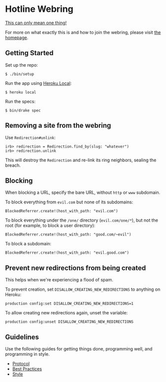 # Hotline Webring

[This can only mean one thing!][video]

[video]: https://www.youtube.com/watch?v=uxpDa-c-4Mc

For more on what exactly this is and how to join the webring, please visit
[the homepage](https://hotlinewebring.club/).

## Getting Started

Set up the repo:

    $ ./bin/setup

Run the app using [Heroku Local]:

    $ heroku local

[Heroku Local]: https://devcenter.heroku.com/articles/heroku-local

Run the specs:

    $ bin/drake spec

## Removing a site from the webring

Use `Redirection#unlink`:

    irb> redirection = Redirection.find_by(slug: "whatever")
    irb> redirection.unlink

This will destroy the `Redirection` and re-link its ring neighbors, sealing the
breach.

## Blocking

When blocking a URL, specify the bare URL, without `http` or `www`
subdomain.

To block everything from `evil.com` but none of its subdomains:

    BlockedReferrer.create!(host_with_path: "evil.com")

To block everything under the `/one/` directory (`evil.com/one/*`), but not the
root (for example, to block a user directory):

    BlockedReferrer.create!(host_with_path: "good.com/~evil")

To block a subdomain:

    BlockedReferrer.create!(host_with_path: "evil.good.com")

## Prevent new redirections from being created

This helps when we're experiencing a flood of spam.

To prevent creation, set `DISALLOW_CREATING_NEW_REDIRECTIONS` to anything on
Heroku:

    production config:set DISALLOW_CREATING_NEW_REDIRECTIONS=1

To allow creating new redirections again, unset the variable:

    production config:unset DISALLOW_CREATING_NEW_REDIRECTIONS

## Guidelines

Use the following guides for getting things done, programming well, and
programming in style.

* [Protocol](http://github.com/thoughtbot/guides/blob/master/protocol)
* [Best Practices](http://github.com/thoughtbot/guides/blob/master/best-practices)
* [Style](http://github.com/thoughtbot/guides/blob/master/style)
